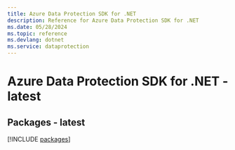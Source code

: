 ```yaml
---
title: Azure Data Protection SDK for .NET
description: Reference for Azure Data Protection SDK for .NET
ms.date: 05/28/2024
ms.topic: reference
ms.devlang: dotnet
ms.service: dataprotection
---
```

# Azure Data Protection SDK for .NET - latest
## Packages - latest
[!INCLUDE [packages](data-protection-index.md)]